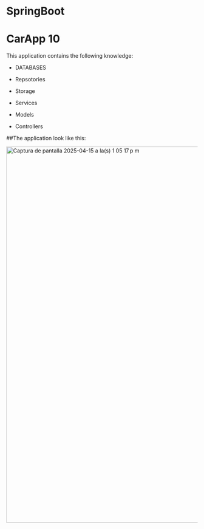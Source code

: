 # SpringBoot

# CarApp 10 

This application contains the following knowledge:

- DATABASES

- Repsotories

- Storage

- Services

- Models

- Controllers


##The application look like this:

<img width="991" alt="Captura de pantalla 2025-04-15 a la(s) 1 05 17 p m" src="https://github.com/user-attachments/assets/af6cfab4-4e3f-440d-836e-f85e0302a927" />

